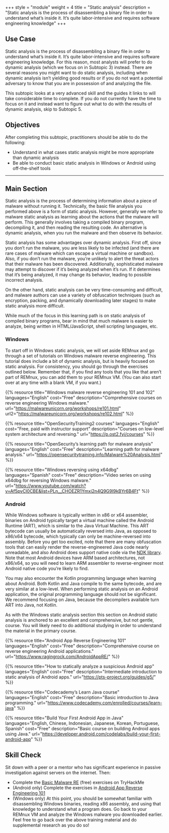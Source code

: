 +++
style = "module"
weight = 4
title = "Static analysis"
description = "Static analysis is the process of disassembling a binary file in order to understand what’s inside it. It’s quite labor-intensive and requires software engineering knowledge"
+++

## Use Case

Static analysis is the process of disassembling a binary file in order to understand what’s inside it. It’s quite labor-intensive and requires software engineering knowledge. For this reason, most analysts will prefer to do dynamic analysis (which we focus on in Subtopic 3) instead. There are several reasons you might want to do static analysis, including when dynamic analysis isn’t yielding good results or if you do not want a potential adversary to know that you are in possession of and analyzing the file.

This subtopic looks at a very advanced skill and the guides it links to will take considerable time to complete. If you do not currently have the time to focus on it and instead want to figure out what to do with the results of dynamic analysis, skip to Subtopic 5.

## Objectives

After completing this subtopic, practitioners should be able to do the following:

- Understand in what cases static analysis might be more appropriate than dynamic analysis
- Be able to conduct basic static analysis in Windows or Android using off-the-shelf tools

---
## Main Section
Static analysis is the process of determining information about a piece of malware without running it. Technically, the basic file analysis you performed above is a form of static analysis. However, generally we refer to malware static analysis as learning about the actions that the malware will perform. This generally involves taking a compiled binary program, decompiling it, and then reading the resulting code. An alternative is dynamic analysis, when you run the malware and then observe its behavior.

Static analysis has some advantages over dynamic analysis. First off, since you don’t run the malware, you are less likely to be infected (and there are rare cases of malware which can escape a virtual machine or sandbox). Also, if you don’t run the malware, you’re unlikely to alert the threat actors that their malware has been discovered. Additionally, sophisticated malware may attempt to discover if it’s being analyzed when it’s run. If it determines that it’s being analyzed, it may change its behavior, leading to possible incorrect analysis.

On the other hand, static analysis can be very time-consuming and difficult, and malware authors can use a variety of obfuscation techniques (such as encryption, packing, and dynamically downloading later stages) to make static analysis more difficult.

While much of the focus in this learning path is on static analysis of compiled binary programs, bear in mind that much malware is easier to analyze, being written in HTML/JavaScript, shell scripting languages, etc.

### Windows

To start off in Windows static analysis, we will set aside REMnux and go through a set of tutorials on Windows malware reverse engineering. This tutorial does include a bit of dynamic analysis, but is heavily focused on static analysis. For consistency, you should go through the exercises outlined below. Remember that, if you find any tools that you like that aren’t part of REMnux, you can add them to your REMnux VM. (You can also start over at any time with a blank VM, if you want.)

{{% resource title="Windows malware reverse engineering 101 and 102" languages="English" cost="Free" description="Comprehensive courses on reverse engineering Windows malware." url="https://malwareunicorn.org/workshops/re101.html" url2="https://malwareunicorn.org/workshops/re102.html" %}}

{{% resource title="OpenSecurityTraining2 courses" languages="English" cost="Free, paid with instructor support" description="Courses on low-level system architecture and reversing." url="https://p.ost2.fyi/courses" %}}

{{% resource title="OpenSecurity’s learning path for malware analysis" languages="English" cost="Free" description="Learning path for malware analysis." url="https://opensecuritytraining.info/Malware%20Analysis.html" %}}

{{% resource title="Windows reversing using x64dbg" languages="Spanish" cost="Free" description="Video series on using x64dbg for reversing Windows malware." url="https://www.youtube.com/watch?v=Af5pvCl0CBE&list=PLn__CHOEZR1Ymxi2n4Q9G9I9kBYr6B4Ft" %}}

### Android

While Windows software is typically written in x86 or x64 assembler, binaries on Android typically target a virtual machine called the Android Runtime (ART), which is similar to the Java Virtual Machine. This ART bytecode can usually be automatically reversed into Java, as opposed to x86/x64 bytecode, which typically can only be machine-reversed into assembly. Before you get too excited, note that there are many obfuscation tools that can easily render the reverse-engineered Java code nearly unreadable, and also Android does support native code via the [NDK library](https://developer.android.com/ndk/guides). Note that most Android devices have ARM based architectures, not x86/x64, so you will need to learn ARM assembler to reverse-engineer most Android native code you’re likely to find.

You may also encounter the Kotlin programming language when learning about Android. Both Kotlin and Java compile to the same bytecode, and are very similar at a low-level. When performing static analysis on an Android application, the original programming language should not be significant. We recommend focusing on Java, because the decompilers available turn ART into Java, not Kotlin.

As with the Windows static analysis section this section on Android static analysis is anchored to an excellent and comprehensive, but not gentle, course. You will likely need to do additional studying in order to understand the material in the primary course.

{{% resource title="Android App Reverse Engineering 101" languages="English" cost="Free" description="Comprehensive course on reverse engineering Android applications." url="https://www.ragingrock.com/AndroidAppRE/" %}}

{{% resource title="How to statically analyze a suspicious Android app" languages="English" cost="Free" description="Intermediate introduction to static analysis of Android apps." url="https://pts-project.org/guides/g5/" %}}

{{% resource title="Codecademy’s Learn Java course" languages="English" cost="Free" description="Basic introduction to Java programming." url="https://www.codecademy.com/enrolled/courses/learn-java" %}}

{{% resource title="Build Your First Android App in Java" languages="English, Chinese, Indonesian, Japanese, Korean, Portuguese, Spanish" cost="Free" description="Basic course on building Android apps using Java." url="https://developer.android.com/codelabs/build-your-first-android-app" %}}


## Skill Check

Sit down with a peer or a mentor who has significant experience in passive investigation against servers on the internet. Then:

- Complete the [Basic Malware RE](https://tryhackme.com/room/basicmalwarere) (free) exercises on TryHackMe
- (Android only) Complete the exercises in [Android App Reverse Engineering 101](https://www.ragingrock.com/AndroidAppRE/)
- (Windows only) At this point, you should be somewhat familiar with disassembling Windows binaries, reading x86 assembly, and using that knowledge to understand what a program does. Go back to your REMnux VM and analyze the Windows malware you downloaded earlier. Feel free to go back over the above training material and do supplemental research as you do so!